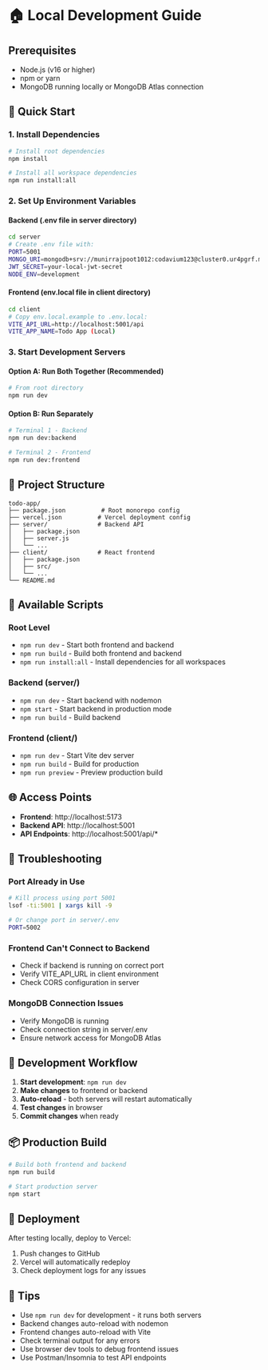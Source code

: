# 🏠 Local Development Guide

## Prerequisites

- Node.js (v16 or higher)
- npm or yarn
- MongoDB running locally or MongoDB Atlas connection

## 🚀 Quick Start

### 1. Install Dependencies

```bash
# Install root dependencies
npm install

# Install all workspace dependencies
npm run install:all
```

### 2. Set Up Environment Variables

#### Backend (.env file in server directory)

```bash
cd server
# Create .env file with:
PORT=5001
MONGO_URI=mongodb+srv://munirrajpoot1012:codavium123@cluster0.ur4pgrf.mongodb.net/codaviumTech?retryWrites=true&w=majority&appName=Cluster0
JWT_SECRET=your-local-jwt-secret
NODE_ENV=development
```

#### Frontend (env.local file in client directory)

```bash
cd client
# Copy env.local.example to .env.local:
VITE_API_URL=http://localhost:5001/api
VITE_APP_NAME=Todo App (Local)
```

### 3. Start Development Servers

#### Option A: Run Both Together (Recommended)

```bash
# From root directory
npm run dev
```

#### Option B: Run Separately

```bash
# Terminal 1 - Backend
npm run dev:backend

# Terminal 2 - Frontend
npm run dev:frontend
```

## 📁 Project Structure

```
todo-app/
├── package.json          # Root monorepo config
├── vercel.json          # Vercel deployment config
├── server/              # Backend API
│   ├── package.json
│   ├── server.js
│   └── ...
├── client/              # React frontend
│   ├── package.json
│   ├── src/
│   └── ...
└── README.md
```

## 🔧 Available Scripts

### Root Level

- `npm run dev` - Start both frontend and backend
- `npm run build` - Build both frontend and backend
- `npm run install:all` - Install dependencies for all workspaces

### Backend (server/)

- `npm run dev` - Start backend with nodemon
- `npm start` - Start backend in production mode
- `npm run build` - Build backend

### Frontend (client/)

- `npm run dev` - Start Vite dev server
- `npm run build` - Build for production
- `npm run preview` - Preview production build

## 🌐 Access Points

- **Frontend**: http://localhost:5173
- **Backend API**: http://localhost:5001
- **API Endpoints**: http://localhost:5001/api/\*

## 🐛 Troubleshooting

### Port Already in Use

```bash
# Kill process using port 5001
lsof -ti:5001 | xargs kill -9

# Or change port in server/.env
PORT=5002
```

### Frontend Can't Connect to Backend

- Check if backend is running on correct port
- Verify VITE_API_URL in client environment
- Check CORS configuration in server

### MongoDB Connection Issues

- Verify MongoDB is running
- Check connection string in server/.env
- Ensure network access for MongoDB Atlas

## 🔄 Development Workflow

1. **Start development**: `npm run dev`
2. **Make changes** to frontend or backend
3. **Auto-reload** - both servers will restart automatically
4. **Test changes** in browser
5. **Commit changes** when ready

## 📦 Production Build

```bash
# Build both frontend and backend
npm run build

# Start production server
npm start
```

## 🚀 Deployment

After testing locally, deploy to Vercel:

1. Push changes to GitHub
2. Vercel will automatically redeploy
3. Check deployment logs for any issues

## 🎯 Tips

- Use `npm run dev` for development - it runs both servers
- Backend changes auto-reload with nodemon
- Frontend changes auto-reload with Vite
- Check terminal output for any errors
- Use browser dev tools to debug frontend issues
- Use Postman/Insomnia to test API endpoints
